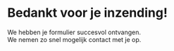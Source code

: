 # Bedankt voor je inzending!

We hebben je formulier succesvol ontvangen.  
We nemen zo snel mogelijk contact met je op.
